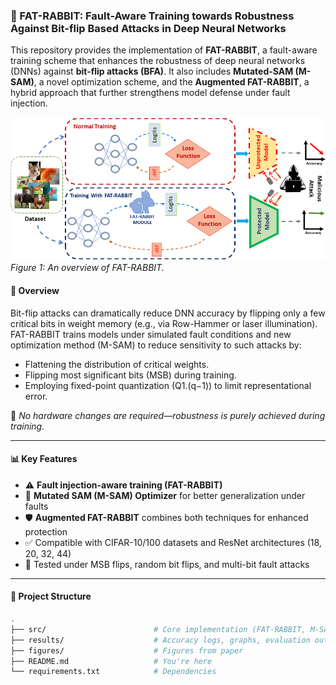 ### 🐰 FAT-RABBIT: Fault-Aware Training towards Robustness Against Bit-flip Based Attacks in Deep Neural Networks

This repository provides the implementation of **FAT-RABBIT**, a fault-aware training scheme that enhances the robustness of deep neural networks (DNNs) against **bit-flip attacks (BFA)**. It also includes **Mutated-SAM (M-SAM)**, a novel optimization scheme, and the **Augmented FAT-RABBIT**, a hybrid approach that further strengthens model defense under fault injection.

![FAT-RABBIT Overview](Figures/Teaser_new.png)
*Figure 1: An overview of FAT-RABBIT.*

#### 🔬 Overview

Bit-flip attacks can dramatically reduce DNN accuracy by flipping only a few critical bits in weight memory (e.g., via Row-Hammer or laser illumination). FAT-RABBIT trains models under simulated fault conditions and new optimization method (M-SAM) to reduce sensitivity to such attacks by:

- Flattening the distribution of critical weights.
- Flipping most significant bits (MSB) during training.
- Employing fixed-point quantization (Q1.(q−1)) to limit representational error.

📌 *No hardware changes are required—robustness is purely achieved during training.*

---

#### 📊 Key Features

- ⚠️ **Fault injection-aware training (FAT-RABBIT)**
- 🔁 **Mutated SAM (M-SAM) Optimizer** for better generalization under faults
- 🛡️ **Augmented FAT-RABBIT** combines both techniques for enhanced protection
- ✅ Compatible with CIFAR-10/100 datasets and ResNet architectures (18, 20, 32, 44)
- 🧪 Tested under MSB flips, random bit flips, and multi-bit fault attacks

---

#### 📁 Project Structure

```bash
.
├── src/                        # Core implementation (FAT-RABBIT, M-SAM)
├── results/                    # Accuracy logs, graphs, evaluation outputs
├── figures/                    # Figures from paper
├── README.md                   # You're here
└── requirements.txt            # Dependencies

